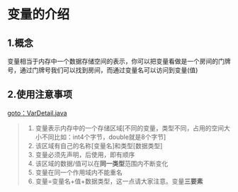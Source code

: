 # 变量的介绍

## 1.概念

变量相当于内存中一个数据存储空间的表示，你可以把变量看做是一个房间的门牌号，通过门牌号我们可以找到房间，而通过变量名可以访问到变量(值)

## 2.使用注意事项

[goto：VarDetail.java](https://gitee.com/jia-yan\_dong/code/tree/master/Java/javacode/chapter03/VarDetail.java)

> 1. 变量表示内存中的一个存储区域\[不同的变量，类型不同，占用的空间大小不同比如：int4个字节，double就是8个字节]
> 2. 该区域有自己的名称\[变量名]和类型\[数据类型]
> 3. 变量必须先声明，后使用，即有顺序
> 4. 该区域的数据/值可以在**同一类型**范围内不断变化
> 5. 变量在同一个作用域内不能重名
> 6. 变量=变量名+值+数据类型，这一点请大家注意。变量**三要素**

